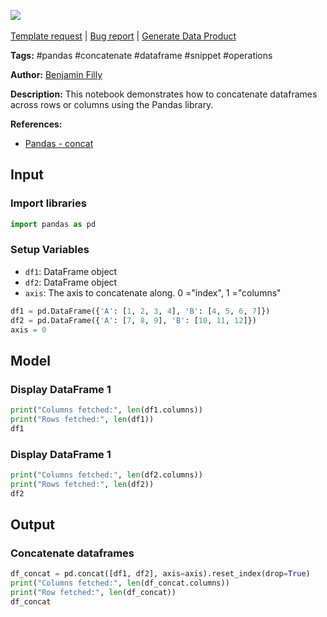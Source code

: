 <a href="https://app.naas.ai/user-redirect/naas/downloader?url=https://raw.githubusercontent.com/jupyter-naas/awesome-notebooks/master/Pandas/Pandas_Concatenate_dataframes.ipynb" target="_parent"><img src="https://naasai-public.s3.eu-west-3.amazonaws.com/open_in_naas.svg"/></a><br><br><a href="https://github.com/jupyter-naas/awesome-notebooks/issues/new?assignees=&labels=&template=template-request.md&title=Tool+-+Action+of+the+notebook+">Template request</a> | <a href="https://github.com/jupyter-naas/awesome-notebooks/issues/new?assignees=&labels=bug&template=bug_report.md&title=Pandas+-+Concatenate+dataframes:+Error+short+description">Bug report</a> | <a href="https://app.naas.ai/user-redirect/naas/downloader?url=https://raw.githubusercontent.com/jupyter-naas/awesome-notebooks/master/Naas/Naas_Start_data_product.ipynb" target="_parent">Generate Data Product</a>

**Tags:** #pandas #concatenate #dataframe #snippet #operations

**Author:** [Benjamin Filly](https://www.linkedin.com/in/benjamin-filly-05427727a/)

**Description:** This notebook demonstrates how to concatenate dataframes across rows or columns using the Pandas library.

**References:**
- [Pandas - concat](https://pandas.pydata.org/docs/reference/api/pandas.concat.html)

## Input

### Import libraries


```python
import pandas as pd
```

### Setup Variables
- `df1`: DataFrame object
- `df2`: DataFrame object
- `axis`: The axis to concatenate along. 0 ="index", 1 ="columns"


```python
df1 = pd.DataFrame({'A': [1, 2, 3, 4], 'B': [4, 5, 6, 7]})
df2 = pd.DataFrame({'A': [7, 8, 9], 'B': [10, 11, 12]})
axis = 0
```

## Model

### Display DataFrame 1


```python
print("Columns fetched:", len(df1.columns))
print("Rows fetched:", len(df1))
df1
```

### Display DataFrame 1


```python
print("Columns fetched:", len(df2.columns))
print("Rows fetched:", len(df2))
df2
```

## Output

### Concatenate dataframes


```python
df_concat = pd.concat([df1, df2], axis=axis).reset_index(drop=True)
print("Columns fetched:", len(df_concat.columns))
print("Row fetched:", len(df_concat))
df_concat
```


```python

```

